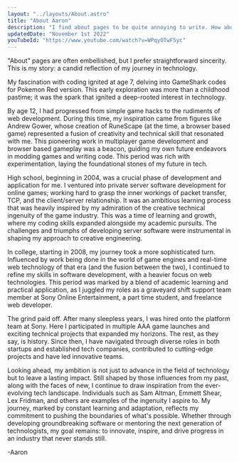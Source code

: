 ```yaml
---
layout: "../layouts/About.astro"
title: "About Aaron"
description: "I find about pages to be quite annoying to write. How about you?"
updatedDate: "November 1st 2022"
youTubeId: "https://www.youtube.com/watch?v=WPqyOTwF5yc"
---
```


"About" pages are often embellished, but I prefer straightforward sincerity. This is my story: a candid reflection of my journey in technology.

My fascination with coding ignited at age 7, delving into GameShark codes for Pokemon Red version. This early exploration was more than a childhood pastime; it was the spark that ignited a deep-rooted interest in technology.

By age 12, I had progressed from simple game hacks to the rudiments of web development. During this time, my inspiration came from figures like Andrew Gower, whose creation of RuneScape (at the time, a browser based game) represented a fusion of creativity and technical skill that resonated with me. This pioneering work in multiplayer game development and browser based gameplay was a beacon, guiding my own future endeavors in modding games and writing code. This period was rich with experimentation, laying the foundational stones of my future in tech.

High school, beginning in 2004, was a crucial phase of development and application for me. I ventured into private server software development for online games; working hard to grasp the inner workings of packet transfer, TCP, and the client/server relationship. It was an ambitious learning process that was heavily inspired by my admiration of the creative technical ingenuity of the game industry. This was a time of learning and growth, where my coding skills expanded alongside my academic pursuits. The challenges and triumphs of developing server software were instrumental in shaping my approach to creative engineering.

In college, starting in 2008, my journey took a more sophisticated turn. Influenced by work being done in the world of game engines and real-time web technology of that era (and the fusion between the two), I continued to refine my skills in software development, with a heavier focus on web technologies. This period was marked by a blend of academic learning and practical application, as I juggled my roles as a graveyard shift support team member at Sony Online Entertainment, a part time student, and freelance web developer.

The grind paid off. After many sleepless years, I was hired onto the platform team at Sony. Here I participated in multiple AAA game launches and exciting technical projects that expanded my horizons. The rest, as they say, is history. Since then, I have navigated through diverse roles in both startups and established tech companies, contributed to cutting-edge projects and have led innovative teams.

Looking ahead, my ambition is not just to advance in the field of technology but to leave a lasting impact. Still shaped by those influences from my past, along with the faces of new, I continue to draw inspiration from the ever-evolving tech landscape. Individuals such as Sam Altman, Emmett Shear, Lex Fridman, and others are examples of the ingenuity I aspire to. My journey, marked by constant learning and adaptation, reflects my commitment to pushing the boundaries of what's possible. Whether through developing groundbreaking software or mentoring the next generation of technologists, my goal remains: to innovate, inspire, and drive progress in an industry that never stands still.

-Aaron